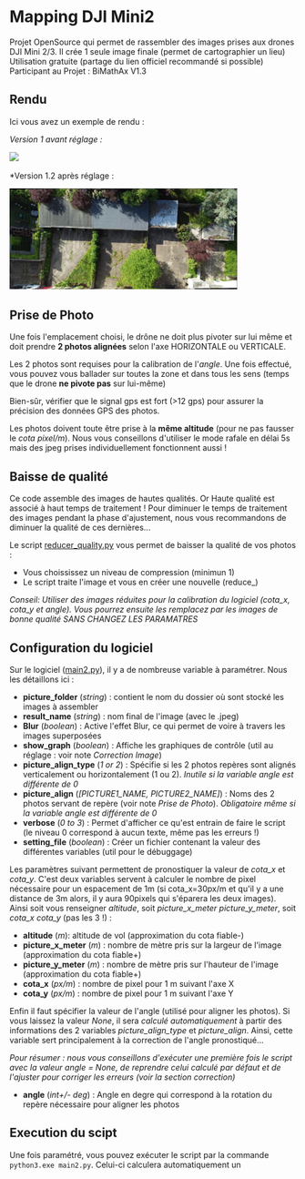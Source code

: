 # Mapping DJI Mini2
Projet OpenSource qui permet de rassembler des images prises aux drones DJI Mini 2/3. Il crée 1 seule image finale (permet de cartographier un lieu)
Utilisation gratuite (partage du lien officiel recommandé si possible) 
Participant au Projet : BiMathAx
V1.3

## Rendu
Ici vous avez un exemple de rendu :

*Version 1 avant réglage :*

<img src="../Illustration/test4.jpeg">

*Version 1.2 après réglage :

<img src="../Illustration/test200_26_reduce.jpeg" width=400px>

## Prise de Photo

Une fois l'emplacement choisi, le drône ne doit plus pivoter sur lui même et doit prendre **2 photos alignées** selon l'axe HORIZONTALE ou VERTICALE.

Les 2 photos sont requises pour la calibration de l'*angle*. Une fois effectué, vous pouvez vous ballader sur toutes la zone et dans tous les sens (temps que le drone **ne pivote pas** sur lui-même)

Bien-sûr, vérifier que le signal gps est fort (>12 gps) pour assurer la précision des données GPS des photos.

Les photos doivent toute être prise à la **même altitude** (pour ne pas fausser le *cota pixel/m*). Nous vous conseillons d'utiliser le mode rafale en délai 5s mais des jpeg prises individuellement fonctionnent aussi !

## Baisse de qualité

Ce code assemble des images de hautes qualités. Or Haute qualité est associé à haut temps de traitement ! Pour diminuer le temps de traitement des images pendant la phase d'ajustement, nous vous recommandons de diminuer la qualité de ces dernières...

Le script [reducer_quality.py](../reducer_quality.py) vous permet de baisser la qualité de vos photos : 
- Vous choississez un niveau de compression (minimun 1)
- Le script traite l'image et vous en créer une nouvelle (reduce_<NOM-IMAGE>)

*Conseil: Utiliser des images réduites pour la calibration du logiciel (cota_x, cota_y et angle). Vous pourrez ensuite les remplacez par les images de bonne qualité SANS CHANGEZ LES PARAMATRES*

## Configuration du logiciel

Sur le logiciel ([main2.py](../main2.py)), il y a de nombreuse variable à paramétrer. Nous les détaillons ici :
- **picture_folder** (*string*) : contient le nom du dossier où sont stocké les images à assembler 
- **result_name** (*string*) : nom final de l'image (avec le .jpeg)
- **Blur** (*boolean*) : Active l'effet Blur, ce qui permet de voire à travers les images superposées
- **show_graph** (*boolean*) : Affiche les graphiques de contrôle (util au réglage : voir note *Correction Image*)
- **picture_align_type** (*1 or 2*) : Spécifie si les 2 photos repères sont alignés verticalement ou horizontalement (1 ou 2). *Inutile si la variable angle est différente de 0*
- **picture_align** (*[PICTURE1_NAME, PICTURE2_NAME]*) : Noms des 2 photos servant de repère (voir note *Prise de Photo*). *Obligatoire même si la variable angle est différente de 0*
- **verbose** (*0 to 3*) : Permet d'afficher ce qu'est entrain de faire le script (le niveau 0 correspond à aucun texte, même pas les erreurs !)
- **setting_file** (*boolean*) : Créer un fichier contenant la valeur des différentes variables (util pour le débuggage)

Les paramètres suivant permettent de pronostiquer la valeur de *cota_x* et *cota_y*. C'est deux variables servent à calculer le nombre de pixel nécessaire pour un espacement de 1m (si cota_x=30px/m et qu'il y a une distance de 3m alors, il y aura 90pixels qui s'éparera les deux images).
Ainsi soit vous renseigner *altitude*, soit *picture_x_meter* *picture_y_meter*, soit *cota_x* *cota_y* (pas les 3 !) :
- **altitude** (*m*): altitude de vol (approximation du cota fiable-)
- **picture_x_meter** (*m*) : nombre de mètre pris sur la largeur de l'image (approximation du cota fiable+)
- **picture_y_meter** (*m*) : nombre de mètre pris sur l'hauteur de l'image (approximation du cota fiable+)
- **cota_x** (*px/m*) : nombre de pixel pour 1 m suivant l'axe X
- **cota_y** (*px/m*) : nombre de pixel pour 1 m suivant l'axe Y

 Enfin il faut spécifier la valeur de l'angle (utilisé pour aligner les photos). Si vous laissez la valeur *None*, il sera *calculé automatiquement* à partir des informations des 2 variables *picture_align_type* et *picture_align*. Ainsi, cette variable sert principalement à la correction de l'angle pronostiqué...
  
*Pour résumer : nous vous conseillons d'exécuter une première fois le script avec la valeur angle = None, de reprendre celui calculé par défaut et de l'ajuster pour corriger les erreurs (voir la section correction)*

- **angle** (*int+/- deg*) : Angle en degre qui correspond à la rotation du repère nécessaire pour aligner les photos

## Execution du scipt

Une fois paramétré, vous pouvez exécuter le script par la commande ``python3.exe main2.py``. Celui-ci calculera automatiquement un 

